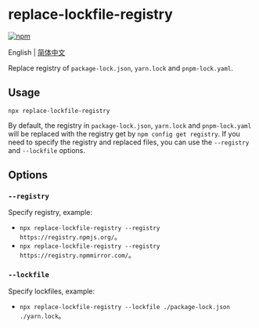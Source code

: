 # replace-lockfile-registry

[![npm](https://img.shields.io/npm/v/replace-lockfile-registry)](https://www.npmjs.com/package/replace-lockfile-registry)

English | [简体中文](./README.zh-CN.md)

Replace registry of `package-lock.json`, `yarn.lock` and `pnpm-lock.yaml`.

## Usage

```shell
npx replace-lockfile-registry
```

By default, the registry in `package-lock.json`, `yarn.lock` and `pnpm-lock.yaml` will be replaced with the registry get by `npm config get registry`. If you need to specify the registry and replaced files, you can use the `--registry` and `--lockfile` options.

## Options

### `--registry`

Specify registry, example:

- `npx replace-lockfile-registry --registry https://registry.npmjs.org/`。
- `npx replace-lockfile-registry --registry https://registry.npmmirror.com/`。

### `--lockfile`

Specify lockfiles, example:

- `npx replace-lockfile-registry --lockfile ./package-lock.json ./yarn.lock`。